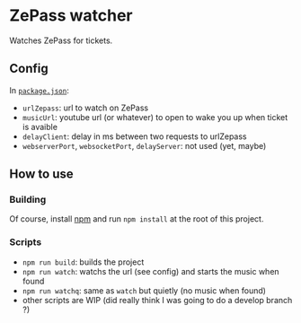 # ZePass watcher

Watches ZePass for tickets.


## Config

In [`package.json`](package.json):

- `urlZepass`: url to watch on ZePass
- `musicUrl`: youtube url (or whatever) to open to wake you up when ticket is avaible
- `delayClient`: delay in ms between two requests to urlZepass
- `webserverPort`, `websocketPort`, `delayServer`: not used (yet, maybe)


## How to use

### Building

Of course, install [npm](https://nodejs.org) and run `npm install` at the root of this project.


### Scripts

- `npm run build`: builds the project
- `npm run watch`: watchs the url (see config) and starts the music when found
- `npm run watchq`: same as `watch` but quietly (no music when found)
- other scripts are WIP (did really think I was going to do a develop branch ?)
